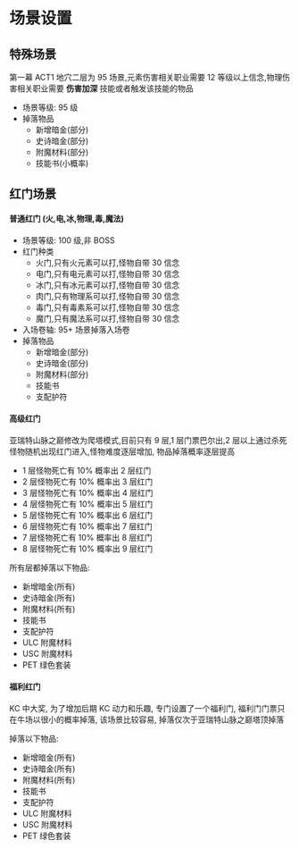 # 场景设置

## 特殊场景

第一幕 ACT1 地穴二层为 95 场景,元素伤害相关职业需要 12 等级以上信念,物理伤害相关职业需要 **伤害加深** 技能或者触发该技能的物品

- 场景等级: 95 级
- 掉落物品
  - 新增暗金(部分)
  - 史诗暗金(部分)
  - 附魔材料(部分)
  - 技能书(小概率)

## 红门场景

#### 普通红门 (火,电,冰,物理,毒,魔法)

- 场景等级: 100 级,非 BOSS
- 红门种类
  - 火门,只有火元素可以打,怪物自带 30 信念
  - 电门,只有电元素可以打,怪物自带 30 信念
  - 冰门,只有冰元素可以打,怪物自带 30 信念
  - 肉门,只有物理系可以打,怪物自带 30 信念
  - 毒门,只有毒素系可以打,怪物自带 30 信念
  - 魔门,只有魔法系可以打,怪物自带 30 信念
- 入场卷轴: 95+ 场景掉落入场卷
- 掉落物品
  - 新增暗金(部分)
  - 史诗暗金(部分)
  - 附魔材料(部分)
  - 技能书
  - 支配护符

#### 高级红门

亚瑞特山脉之巅修改为爬塔模式,目前只有 9 层,1 层门票巴尔出,2 层以上通过杀死怪物随机出现红门进入,怪物难度逐层增加, 物品掉落概率逐层提高

- 1 层怪物死亡有 10% 概率出 2 层红门
- 2 层怪物死亡有 10% 概率出 3 层红门
- 3 层怪物死亡有 10% 概率出 4 层红门
- 4 层怪物死亡有 10% 概率出 5 层红门
- 5 层怪物死亡有 10% 概率出 6 层红门
- 6 层怪物死亡有 10% 概率出 7 层红门
- 7 层怪物死亡有 10% 概率出 8 层红门
- 8 层怪物死亡有 10% 概率出 9 层红门

所有层都掉落以下物品:

- 新增暗金(所有)
- 史诗暗金(所有)
- 附魔材料(所有)
- 技能书
- 支配护符
- ULC 附魔材料
- USC 附魔材料
- PET 绿色套装

#### 福利红门

KC 中大奖, 为了增加后期 KC 动力和乐趣, 专门设置了一个福利门, 福利门门票只在牛场以很小的概率掉落, 该场景比较容易, 掉落仅次于亚瑞特山脉之巅塔顶掉落

掉落以下物品:

- 新增暗金(所有)
- 史诗暗金(所有)
- 附魔材料(所有)
- 技能书
- 支配护符
- ULC 附魔材料
- USC 附魔材料
- PET 绿色套装
